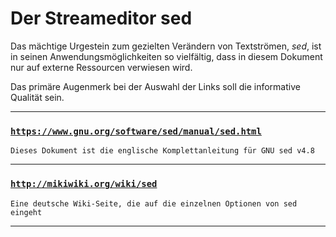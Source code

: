 # Der Streameditor sed

Das mächtige Urgestein zum gezielten Verändern von Textströmen, *sed*, ist in seinen Anwendungsmöglichkeiten so vielfältig, dass in diesem Dokument nur auf externe Ressourcen verwiesen wird.

Das primäre Augenmerk bei der Auswahl der Links soll die informative Qualität sein.

---

### [`https://www.gnu.org/software/sed/manual/sed.html`](https://www.gnu.org/software/sed/manual/sed.html)
`Dieses Dokument ist die englische Komplettanleitung für GNU sed v4.8`

---

### [`http://mikiwiki.org/wiki/sed`](http://mikiwiki.org/wiki/sed)
`Eine deutsche Wiki-Seite, die auf die einzelnen Optionen von sed eingeht`

---
